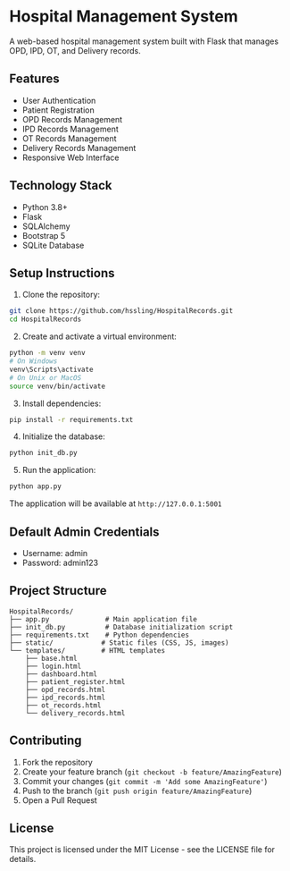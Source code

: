 # Hospital Management System

A web-based hospital management system built with Flask that manages OPD, IPD, OT, and Delivery records.

## Features

- User Authentication
- Patient Registration
- OPD Records Management
- IPD Records Management
- OT Records Management
- Delivery Records Management
- Responsive Web Interface

## Technology Stack

- Python 3.8+
- Flask
- SQLAlchemy
- Bootstrap 5
- SQLite Database

## Setup Instructions

1. Clone the repository:
```bash
git clone https://github.com/hssling/HospitalRecords.git
cd HospitalRecords
```

2. Create and activate a virtual environment:
```bash
python -m venv venv
# On Windows
venv\Scripts\activate
# On Unix or MacOS
source venv/bin/activate
```

3. Install dependencies:
```bash
pip install -r requirements.txt
```

4. Initialize the database:
```bash
python init_db.py
```

5. Run the application:
```bash
python app.py
```

The application will be available at `http://127.0.0.1:5001`

## Default Admin Credentials

- Username: admin
- Password: admin123

## Project Structure

```
HospitalRecords/
├── app.py              # Main application file
├── init_db.py          # Database initialization script
├── requirements.txt    # Python dependencies
├── static/            # Static files (CSS, JS, images)
└── templates/         # HTML templates
    ├── base.html
    ├── login.html
    ├── dashboard.html
    ├── patient_register.html
    ├── opd_records.html
    ├── ipd_records.html
    ├── ot_records.html
    └── delivery_records.html
```

## Contributing

1. Fork the repository
2. Create your feature branch (`git checkout -b feature/AmazingFeature`)
3. Commit your changes (`git commit -m 'Add some AmazingFeature'`)
4. Push to the branch (`git push origin feature/AmazingFeature`)
5. Open a Pull Request

## License

This project is licensed under the MIT License - see the LICENSE file for details. 
